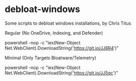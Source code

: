# debloat-windows
Some scripts to debloat windows installations, by Chris Titus

Regular (No OneDrive, Indexing, and Defender)

powershell -nop -c "iex(New-Object Net.WebClient).DownloadString('https://git.io/JJ8R4')"

Minimal (Only Targets Bloatware/Telemetry)

powershell -nop -c "iex(New-Object Net.WebClient).DownloadString('https://git.io/JJ5qc')"
